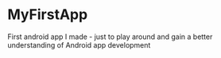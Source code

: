 # MyFirstApp
First android app I made - just to play around and gain a better understanding of Android app development
